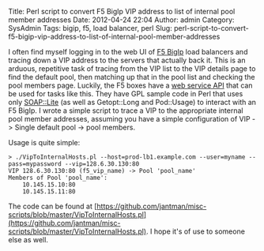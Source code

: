 Title: Perl script to convert F5 BigIp VIP address to list of internal pool member addresses
Date: 2012-04-24 22:04
Author: admin
Category: SysAdmin
Tags: bigip, f5, load balancer, perl
Slug: perl-script-to-convert-f5-bigip-vip-address-to-list-of-internal-pool-member-addresses

I often find myself logging in to the web UI of [F5
BigIp](http://www.f5.com/products/big-ip/) load balancers and tracing
down a VIP address to the servers that actually back it. This is an
arduous, repetitive task of tracing from the VIP list to the VIP details
page to find the default pool, then matching up that in the pool list
and checking the pool members page. Luckily, the F5 boxes have a [web
service API](https://devcentral.f5.com/) that can be used for tasks like
this. They have GPL sample code in Perl that uses only
[SOAP::Lite](http://search.cpan.org/~mkutter/SOAP-Lite-0.714/lib/SOAP/Lite.pm)
(as well as Getopt::Long and Pod::Usage) to interact with an F5 BigIp. I
wrote a simple script to trace a VIP to the appropriate internal pool
member addresses, assuming you have a simple configuration of VIP -\>
Single default pool -> pool members.

Usage is quite simple:

~~~~{.console}
> ./VipToInternalHosts.pl --host=prod-lb1.example.com --user=myname --pass=mypassword --vip=128.6.30.130:80
VIP 128.6.30.130:80 (f5_vip_name) -> Pool 'pool_name'
Members of Pool 'pool_name':
    10.145.15.10:80
    10.145.15.11:80
~~~~

The code can be found at
[https://github.com/jantman/misc-scripts/blob/master/VipToInternalHosts.pl](https://github.com/jantman/misc-scripts/blob/master/VipToInternalHosts.pl). I hope it's of use to someone else as well.

